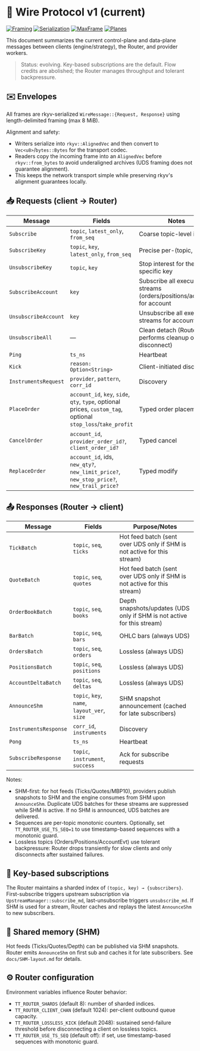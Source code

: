 # 🔌 Wire Protocol v1 (current)

[![Framing](https://img.shields.io/badge/Framing-Length--delimited-6c757d)](#)
[![Serialization](https://img.shields.io/badge/Serialization-rkyv-5c6bc0)](https://github.com/rkyv/rkyv)
[![MaxFrame](https://img.shields.io/badge/Max%20Frame-8%20MiB-orange)](#)
[![Planes](https://img.shields.io/badge/Planes-Control%20%26%20Data-blue)](#)

This document summarizes the current control-plane and data-plane messages between clients (engine/strategy), the Router, and provider workers.

> Status: evolving. Key-based subscriptions are the default. Flow credits are abolished; the Router manages throughput and tolerant backpressure.

## ✉️ Envelopes

All frames are rkyv-serialized `WireMessage::{Request, Response}` using length-delimited framing (max 8 MiB).

Alignment and safety:
- Writers serialize into `rkyv::AlignedVec` and then convert to `Vec<u8>`/`bytes::Bytes` for the transport codec.
- Readers copy the incoming frame into an `AlignedVec` before `rkyv::from_bytes` to avoid underaligned archives (UDS framing does not guarantee alignment).
- This keeps the network transport simple while preserving rkyv's alignment guarantees locally.

## 📥 Requests (client → Router)

| Message                 | Fields                                   | Notes                                                        |
|-------------------------|-------------------------------------------|--------------------------------------------------------------|
| `Subscribe`             | `topic`, `latest_only`, `from_seq`        | Coarse topic-level interest                                  |
| `SubscribeKey`          | `topic`, `key`, `latest_only`, `from_seq` | Precise per-(topic, key)                                     |
| `UnsubscribeKey`        | `topic`, `key`                             | Stop interest for the specific key                            |
| `SubscribeAccount`      | `key`                                      | Subscribe all execution streams (orders/positions/account) for account |
| `UnsubscribeAccount`    | `key`                                      | Unsubscribe all execution streams for account                 |
| `UnsubscribeAll`        | —                                         | Clean detach (Router also performs cleanup on disconnect)     |
| `Ping`                  | `ts_ns`                                   | Heartbeat                                                    |
| `Kick`                  | `reason: Option<String>`                  | Client-initiated disconnect                                  |
| `InstrumentsRequest`    | `provider`, `pattern`, `corr_id`          | Discovery                                                    |
| `PlaceOrder`            | `account_id`, `key`, `side`, `qty`, `type`, optional prices, `custom_tag`, optional `stop_loss`/`take_profit` | Typed order placement |
| `CancelOrder`           | `account_id`, `provider_order_id?`, `client_order_id?` | Typed cancel                                   |
| `ReplaceOrder`          | `account_id`, ids, `new_qty?`, `new_limit_price?`, `new_stop_price?`, `new_trail_price?` | Typed modify |

## 📤 Responses (Router → client)

| Message               | Fields                                                                   | Purpose/Notes                                                                   |
|-----------------------|---------------------------------------------------------------------------|----------------------------------------------------------------------------------|
| `TickBatch`           | `topic`, `seq`, `ticks`                                                   | Hot feed batch (sent over UDS only if SHM is not active for this stream)        |
| `QuoteBatch`          | `topic`, `seq`, `quotes`                                                  | Hot feed batch (sent over UDS only if SHM is not active for this stream)        |
| `OrderBookBatch`      | `topic`, `seq`, `books`                                                   | Depth snapshots/updates (UDS only if SHM is not active for this stream)         |
| `BarBatch`            | `topic`, `seq`, `bars`                                                    | OHLC bars (always UDS)                                                           |
| `OrdersBatch`         | `topic`, `seq`, `orders`                                                  | Lossless (always UDS)                                                            |
| `PositionsBatch`      | `topic`, `seq`, `positions`                                               | Lossless (always UDS)                                                            |
| `AccountDeltaBatch`   | `topic`, `seq`, `deltas`                                                  | Lossless (always UDS)                                                            |
| `AnnounceShm`         | `topic`, `key`, `name`, `layout_ver`, `size`                              | SHM snapshot announcement (cached for late subscribers)                          |
| `InstrumentsResponse` | `corr_id`, `instruments`                                                  | Discovery                                                                        |
| `Pong`                | `ts_ns`                                                                   | Heartbeat                                                                        |
| `SubscribeResponse`   | `topic`, `instrument`, `success`                                          | Ack for subscribe requests                                                       |

Notes:
- SHM-first: for hot feeds (Ticks/Quotes/MBP10), providers publish snapshots to SHM and the engine consumes from SHM upon `AnnounceShm`. Duplicate UDS batches for these streams are suppressed while SHM is active. If no SHM is announced, UDS batches are delivered.
- Sequences are per-topic monotonic counters. Optionally, set `TT_ROUTER_USE_TS_SEQ=1` to use timestamp-based sequences with a monotonic guard.
- Lossless topics (Orders/Positions/AccountEvt) use tolerant backpressure: Router drops transiently for slow clients and only disconnects after sustained failures.

## 🔑 Key-based subscriptions

The Router maintains a sharded index of `(topic, key) → {subscribers}`. First-subscribe triggers upstream subscription via `UpstreamManager::subscribe_md`, last-unsubscribe triggers `unsubscribe_md`. If SHM is used for a stream, Router caches and replays the latest `AnnounceShm` to new subscribers.

## 🧮 Shared memory (SHM)

Hot feeds (Ticks/Quotes/Depth) can be published via SHM snapshots. Router emits `AnnounceShm` on first sub and caches it for late subscribers. See `docs/SHM-layout.md` for details.

## ⚙️ Router configuration

Environment variables influence Router behavior:
- `TT_ROUTER_SHARDS` (default 8): number of sharded indices.
- `TT_ROUTER_CLIENT_CHAN` (default 1024): per-client outbound queue capacity.
- `TT_ROUTER_LOSSLESS_KICK` (default 2048): sustained send-failure threshold before disconnecting a client on lossless topics.
- `TT_ROUTER_USE_TS_SEQ` (default off): if set, use timestamp-based sequences with monotonic guard.
